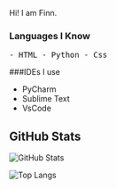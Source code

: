 Hi! I am Finn.

### Languages I Know
<kbd>
- HTML
- Python
- Css
</kbd>

###IDEs I use
<kbd>
- PyCharm
- Sublime Text
- VsCode

## GitHub Stats

![GitHub Stats](https://github-readme-stats.vercel.app/api?username=Fl1ppp3rs&theme=tokyonight&layout)

![Top Langs](https://github-readme-stats.vercel.app/api/top-langs/?username=Fl1ppp3rs&theme=tokyonight&layout=compact&show_icons=true&hide_border=true&langs_count=8&card_width=450)



<!--
**Fl1ppp3rs/Fl1ppp3rs** is a ✨ _special_ ✨ repository because its `README.md` (this file) appears on your GitHub profile.

